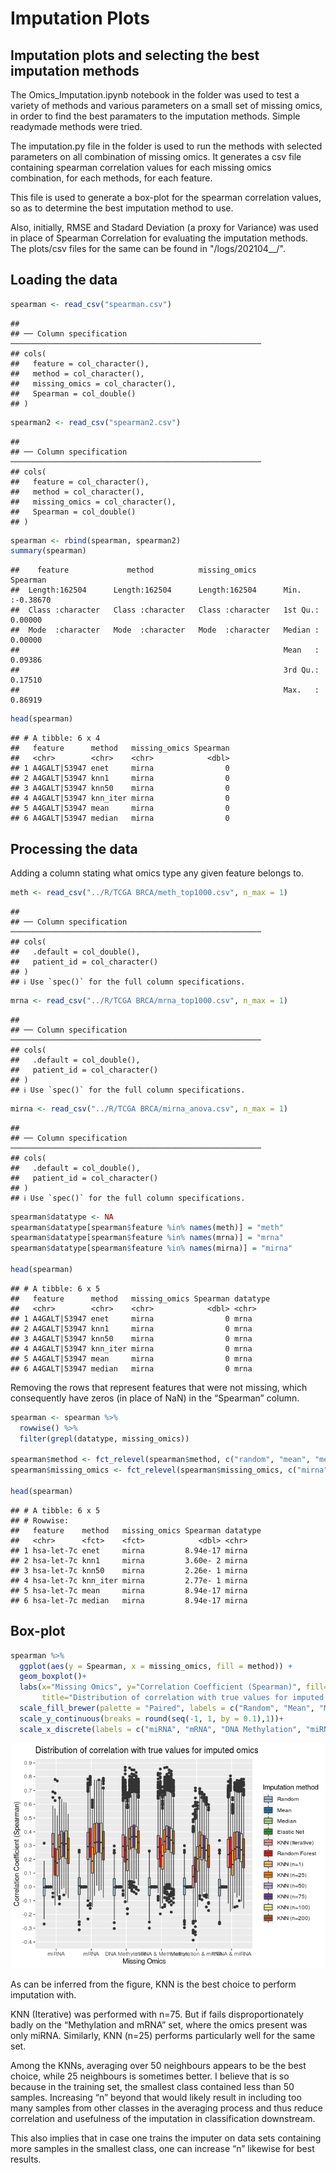 Imputation Plots
================

## Imputation plots and selecting the best imputation methods

The Omics\_Imputation.ipynb notebook in the folder was used to test a
variety of methods and various parameters on a small set of missing
omics, in order to find the best paramaters to the imputation methods.
Simple readymade methods were tried.

The imputation.py file in the folder is used to run the methods with
selected parameters on all combination of missing omics. It generates a
csv file containing spearman correlation values for each missing omics
combination, for each methods, for each feature.

This file is used to generate a box-plot for the spearman correlation
values, so as to determine the best imputation method to use.

Also, initially, RMSE and Stadard Deviation (a proxy for Variance) was
used in place of Spearman Correlation for evaluating the imputation
methods. The plots/csv files for the same can be found in
"/logs/202104\_\_/".

## Loading the data

``` r
spearman <- read_csv("spearman.csv")
```

    ## 
    ## ── Column specification ────────────────────────────────────────────────────────
    ## cols(
    ##   feature = col_character(),
    ##   method = col_character(),
    ##   missing_omics = col_character(),
    ##   Spearman = col_double()
    ## )

``` r
spearman2 <- read_csv("spearman2.csv")
```

    ## 
    ## ── Column specification ────────────────────────────────────────────────────────
    ## cols(
    ##   feature = col_character(),
    ##   method = col_character(),
    ##   missing_omics = col_character(),
    ##   Spearman = col_double()
    ## )

``` r
spearman <- rbind(spearman, spearman2)
summary(spearman)
```

    ##    feature             method          missing_omics         Spearman       
    ##  Length:162504      Length:162504      Length:162504      Min.   :-0.38670  
    ##  Class :character   Class :character   Class :character   1st Qu.: 0.00000  
    ##  Mode  :character   Mode  :character   Mode  :character   Median : 0.00000  
    ##                                                           Mean   : 0.09386  
    ##                                                           3rd Qu.: 0.17510  
    ##                                                           Max.   : 0.86919

``` r
head(spearman)
```

    ## # A tibble: 6 x 4
    ##   feature      method   missing_omics Spearman
    ##   <chr>        <chr>    <chr>            <dbl>
    ## 1 A4GALT|53947 enet     mirna                0
    ## 2 A4GALT|53947 knn1     mirna                0
    ## 3 A4GALT|53947 knn50    mirna                0
    ## 4 A4GALT|53947 knn_iter mirna                0
    ## 5 A4GALT|53947 mean     mirna                0
    ## 6 A4GALT|53947 median   mirna                0

## Processing the data

Adding a column stating what omics type any given feature belongs to.

``` r
meth <- read_csv("../R/TCGA BRCA/meth_top1000.csv", n_max = 1)
```

    ## 
    ## ── Column specification ────────────────────────────────────────────────────────
    ## cols(
    ##   .default = col_double(),
    ##   patient_id = col_character()
    ## )
    ## ℹ Use `spec()` for the full column specifications.

``` r
mrna <- read_csv("../R/TCGA BRCA/mrna_top1000.csv", n_max = 1)
```

    ## 
    ## ── Column specification ────────────────────────────────────────────────────────
    ## cols(
    ##   .default = col_double(),
    ##   patient_id = col_character()
    ## )
    ## ℹ Use `spec()` for the full column specifications.

``` r
mirna <- read_csv("../R/TCGA BRCA/mirna_anova.csv", n_max = 1)
```

    ## 
    ## ── Column specification ────────────────────────────────────────────────────────
    ## cols(
    ##   .default = col_double(),
    ##   patient_id = col_character()
    ## )
    ## ℹ Use `spec()` for the full column specifications.

``` r
spearman$datatype <- NA
spearman$datatype[spearman$feature %in% names(meth)] = "meth"
spearman$datatype[spearman$feature %in% names(mrna)] = "mrna"
spearman$datatype[spearman$feature %in% names(mirna)] = "mirna"

head(spearman)
```

    ## # A tibble: 6 x 5
    ##   feature      method   missing_omics Spearman datatype
    ##   <chr>        <chr>    <chr>            <dbl> <chr>   
    ## 1 A4GALT|53947 enet     mirna                0 mrna    
    ## 2 A4GALT|53947 knn1     mirna                0 mrna    
    ## 3 A4GALT|53947 knn50    mirna                0 mrna    
    ## 4 A4GALT|53947 knn_iter mirna                0 mrna    
    ## 5 A4GALT|53947 mean     mirna                0 mrna    
    ## 6 A4GALT|53947 median   mirna                0 mrna

Removing the rows that represent features that were not missing, which
consequently have zeros (in place of NaN) in the “Spearman” column.

``` r
spearman <- spearman %>%
  rowwise() %>%
  filter(grepl(datatype, missing_omics))

spearman$method <- fct_relevel(spearman$method, c("random", "mean", "median", "enet", "knn_iter", "rf", "knn1", "knn25", "knn50", "knn75", "knn100", "knn200"))
spearman$missing_omics <- fct_relevel(spearman$missing_omics, c("mirna", "mrna", "meth", "mirna meth", "meth mrna", "mrna mirna"))

head(spearman)
```

    ## # A tibble: 6 x 5
    ## # Rowwise: 
    ##   feature    method   missing_omics Spearman datatype
    ##   <chr>      <fct>    <fct>            <dbl> <chr>   
    ## 1 hsa-let-7c enet     mirna         8.94e-17 mirna   
    ## 2 hsa-let-7c knn1     mirna         3.60e- 2 mirna   
    ## 3 hsa-let-7c knn50    mirna         2.26e- 1 mirna   
    ## 4 hsa-let-7c knn_iter mirna         2.77e- 1 mirna   
    ## 5 hsa-let-7c mean     mirna         8.94e-17 mirna   
    ## 6 hsa-let-7c median   mirna         8.94e-17 mirna

## Box-plot

``` r
spearman %>%
  ggplot(aes(y = Spearman, x = missing_omics, fill = method)) +
  geom_boxplot()+
  labs(x="Missing Omics", y="Correlation Coefficient (Spearman)", fill="Imputation method",
       title="Distribution of correlation with true values for imputed omics")+
  scale_fill_brewer(palette = "Paired", labels = c("Random", "Mean", "Median", "Elastic Net", "KNN (Iterative)", "Random Forest", "KNN (n=1)", "KNN (n=25)", "KNN (n=50)", "KNN (n=75)", "KNN (n=100)", "KNN (n=200)"))+
  scale_y_continuous(breaks = round(seq(-1, 1, by = 0.1),1))+
  scale_x_discrete(labels = c("miRNA", "mRNA", "DNA Methylation", "miRNA & Methylation", "Methylation & mRNA", "mRNA & miRNA"))
```

![](Plots_files/figure-gfm/unnamed-chunk-4-1.png)<!-- -->

As can be inferred from the figure, KNN is the best choice to perform
imputation with.

KNN (Iterative) was performed with n=75. But if fails disproportionately
badly on the “Methylation and mRNA” set, where the omics present was
only miRNA. Similarly, KNN (n=25) performs particularly well for the
same set.

Among the KNNs, averaging over 50 neighbours appears to be the best
choice, while 25 neighbours is sometimes better. I believe that is so
because in the training set, the smallest class contained less than 50
samples. Increasing “n” beyond that would likely result in including too
many samples from other classes in the averaging process and thus reduce
correlation and usefulness of the imputation in classification
downstream.

This also implies that in case one trains the imputer on data sets
containing more samples in the smallest class, one can increase “n”
likewise for best results.
